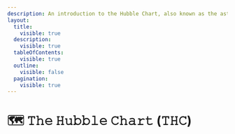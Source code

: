 ```yaml
---
description: An introduction to the Hubble Chart, also known as the astrological chart.
layout:
  title:
    visible: true
  description:
    visible: true
  tableOfContents:
    visible: true
  outline:
    visible: false
  pagination:
    visible: true
---
```


# 🗺️ 𝚃𝚑𝚎 𝙷𝚞𝚋𝚋𝚕𝚎 𝙲𝚑𝚊𝚛𝚝 (𝚃𝙷𝙲)

